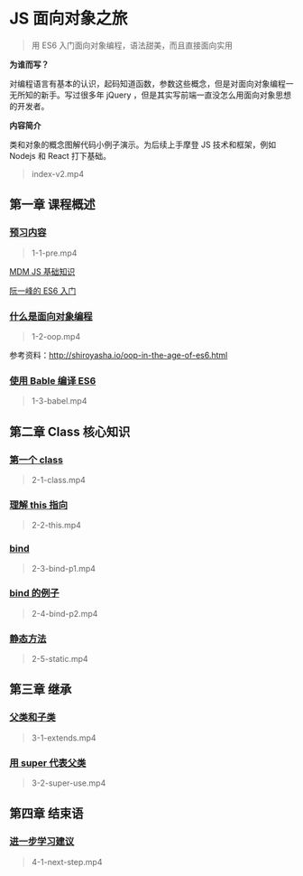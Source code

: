 # JS 面向对象之旅

> 用 ES6 入门面向对象编程，语法甜美，而且直接面向实用

**为谁而写？**

对编程语言有基本的认识，起码知道函数，参数这些概念，但是对面向对象编程一无所知的新手。写过很多年 jQuery ，但是其实写前端一直没怎么用面向对象思想的开发者。

**内容简介**

类和对象的概念图解代码小例子演示。为后续上手摩登 JS 技术和框架，例如 Nodejs 和 React 打下基础。

> index-v2.mp4

## 第一章 课程概述

### [预习内容](http://haoqicat.com/o-o-js/1-1-pre)

> 1-1-pre.mp4

[MDM JS 基础知识](https://developer.mozilla.org/zh-CN/docs/Web/JavaScript)

[阮一峰的 ES6 入门](http://es6.ruanyifeng.com/)

### [什么是面向对象编程](http://haoqicat.com/o-o-js/1-2-oop)

> 1-2-oop.mp4

参考资料：<http://shiroyasha.io/oop-in-the-age-of-es6.html>

### [使用 Bable 编译 ES6](http://shiroyasha.io/oop-in-the-age-of-es6.html)

> 1-3-babel.mp4

## 第二章 Class 核心知识

### [第一个 class](http://haoqicat.com/o-o-js/2-1-class)

> 2-1-class.mp4

### [理解 this 指向](http://haoqicat.com/o-o-js/2-2-this)

> 2-2-this.mp4

### [bind](http://haoqicat.com/o-o-js/2-3-bind-p1)

> 2-3-bind-p1.mp4

### [bind 的例子](http://haoqicat.com/o-o-js/2-4-bind-p2)

> 2-4-bind-p2.mp4

### [静态方法](http://haoqicat.com/o-o-js/2-5-static)

> 2-5-static.mp4

## 第三章 继承

### [父类和子类](http://haoqicat.com/o-o-js/3-1-extends)

> 3-1-extends.mp4

### [用 super 代表父类](http://haoqicat.com/o-o-js/3-2-super-use)

> 3-2-super-use.mp4

## 第四章 结束语

### [进一步学习建议](http://haoqicat.com/o-o-js/4-1-next-step)

> 4-1-next-step.mp4
